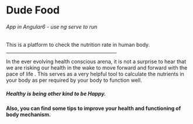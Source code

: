 
<h1>Dude Food</h1><h6>App in Angular6 - use ng serve to run</h6>
<p>This is a platform to check the nutrition rate in human body.</p>
<hr style="width:60%">
<p>In the ever evolving health conscious arena, it is not a surprise to hear that we are risking our health in the wake to move forward and forward with the pace of life
. This serves as a very helpful tool to calculate the nutrients in your body as per required by your body to function well.</p>
<h5>Healthy is being other kind to be Happy.</h5>
<h4>Also, you can find some tips to improve your health and functioning of body mechanism.</h4>
